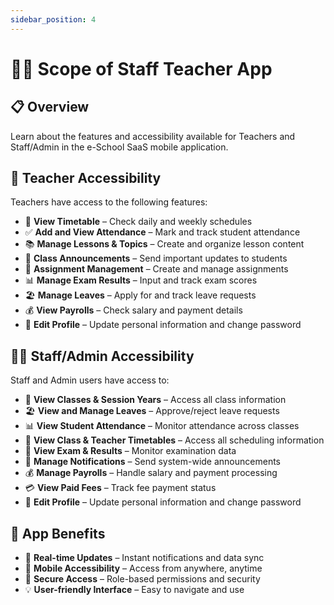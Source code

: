 ```yaml
---
sidebar_position: 4
---
```


# 👨‍🏫 Scope of Staff Teacher App

## 📋 Overview
Learn about the features and accessibility available for Teachers and Staff/Admin in the e-School SaaS mobile application.

## 🍎 Teacher Accessibility

Teachers have access to the following features:

- 📅 **View Timetable** – Check daily and weekly schedules
- ✅ **Add and View Attendance** – Mark and track student attendance
- 📚 **Manage Lessons & Topics** – Create and organize lesson content
- 📢 **Class Announcements** – Send important updates to students
- 📝 **Assignment Management** – Create and manage assignments
- 📊 **Manage Exam Results** – Input and track exam scores
- 🏖️ **Manage Leaves** – Apply for and track leave requests
- 💰 **View Payrolls** – Check salary and payment details
- 👤 **Edit Profile** – Update personal information and change password

## 👨‍💼 Staff/Admin Accessibility

Staff and Admin users have access to:

- 🏫 **View Classes & Session Years** – Access all class information
- 🏖️ **View and Manage Leaves** – Approve/reject leave requests
- 📊 **View Student Attendance** – Monitor attendance across classes
- 📅 **View Class & Teacher Timetables** – Access all scheduling information
- 📝 **View Exam & Results** – Monitor examination data
- 📢 **Manage Notifications** – Send system-wide announcements
- 💰 **Manage Payrolls** – Handle salary and payment processing
- 💳 **View Paid Fees** – Track fee payment status
- 👤 **Edit Profile** – Update personal information and change password

## 📱 App Benefits

- 🚀 **Real-time Updates** – Instant notifications and data sync
- 📱 **Mobile Accessibility** – Access from anywhere, anytime
- 🔐 **Secure Access** – Role-based permissions and security
- 💡 **User-friendly Interface** – Easy to navigate and use 